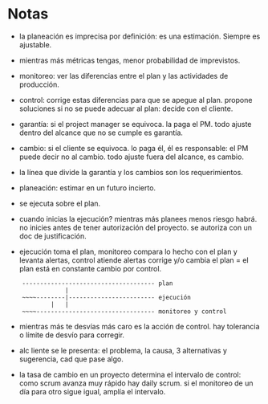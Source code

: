 # Notas 

- la planeación es imprecisa por definición: es una estimación. Siempre es ajustable.

- mientras más métricas tengas, menor probabilidad de imprevistos.

- monitoreo: ver las diferencias entre el plan y las actividades de producción.

- control: corrige estas diferencias para que se apegue al plan. propone soluciones si no se puede adecuar al plan: decide con el cliente.

- garantía: si el project manager se equivoca. la paga el PM. todo ajuste dentro del alcance que no se cumple es garantía.

- cambio: si el cliente se equivoca. lo paga él, él es responsable: el PM puede decir no al cambio. todo ajuste fuera del alcance, es cambio.

- la línea que divide la garantía y los cambios son los requerimientos. 

- planeación: estimar en un futuro incierto.

- se ejecuta sobre el plan.

- cuando inicias la ejecución? mientras más planees menos riesgo habrá. no inicies antes de tener autorización del proyecto. se autoriza con un doc de justificación.

- ejecución toma el plan, monitoreo compara lo hecho con el plan y levanta alertas, control atiende alertas corrige y/o cambia el plan = el plan está en constante cambio por control.

```
	------------------------------------- plan
				|
	~~~~--------|------------------------ ejecución
			|	|
	~~~~--------------------------------- monitoreo y control
```

- mientras más te desvías más caro es la acción de control. hay tolerancia o límite de desvío para corregir.

- alc liente se le presenta: el problema, la causa, 3 alternativas y sugerencia, cad que pase algo.

- la tasa de cambio en un proyecto determina el intervalo de control: como scrum avanza muy rápido hay daily scrum. si el monitoreo de un día para otro sigue igual, amplía el intervalo.

